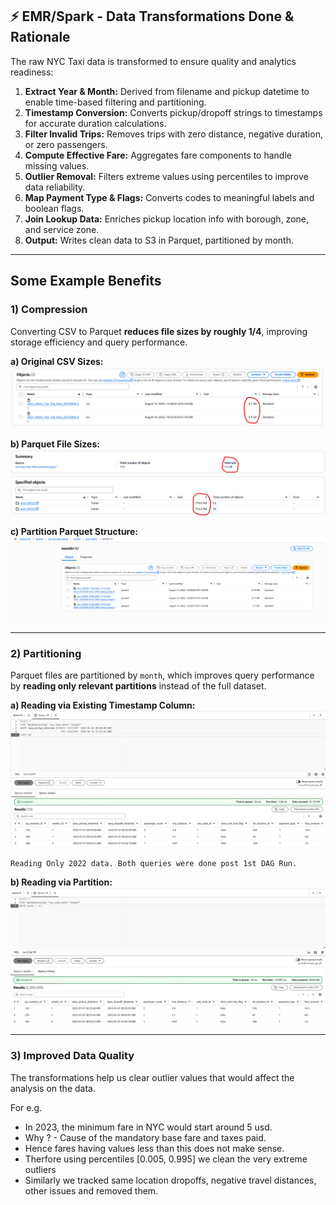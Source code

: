 ## ⚡ EMR/Spark - Data Transformations Done & Rationale

The raw NYC Taxi data is transformed to ensure quality and analytics readiness:

1. **Extract Year & Month:** Derived from filename and pickup datetime to enable time-based filtering and partitioning.  
2. **Timestamp Conversion:** Converts pickup/dropoff strings to timestamps for accurate duration calculations.  
3. **Filter Invalid Trips:** Removes trips with zero distance, negative duration, or zero passengers.  
4. **Compute Effective Fare:** Aggregates fare components to handle missing values.  
5. **Outlier Removal:** Filters extreme values using percentiles to improve data reliability.  
6. **Map Payment Type & Flags:** Converts codes to meaningful labels and boolean flags.  
7. **Join Lookup Data:** Enriches pickup location info with borough, zone, and service zone.  
8. **Output:** Writes clean data to S3 in Parquet, partitioned by month.

---

## Some Example Benefits

### 1) Compression 

Converting CSV to Parquet **reduces file sizes by roughly 1/4**, improving storage efficiency and query performance.

   **a) Original CSV Sizes:**  
   ![Original CSV Sizes](https://github.com/adiman1/yellowcab-data-orchestrator/raw/f5fe7e518bf0b8e9900fc5ad6221bc9fe6d5a65f/media/raw_sizes_csv.png)

   **b) Parquet File Sizes:**  
   ![Parquet Folders Size](https://github.com/adiman1/yellowcab-data-orchestrator/blob/5558b508430bfdac1d8b2d2d56fac6ce78f5b6f6/media/parquet_folders_sizes.png)

   **c) Partition Parquet Structure:**
   ![Partitioned files](https://github.com/adiman1/yellowcab-data-orchestrator/blob/7d71bd8817fbbb0ff5ca1b5c427c0f1d2fd8ec15/media/parquet_files_in_partition.PNG)

---

### 2) Partitioning

Parquet files are partitioned by `month`, which improves query performance by **reading only relevant partitions** instead of the full dataset.

  **a) Reading via Existing Timestamp Column:**
  ![Query via Normal Column](https://github.com/adiman1/yellowcab-data-orchestrator/raw/f3826e245e3dd8d85b295ccfc4fd1e0a2b44c5ad/media/raw_query_on_existingcol.PNG)

```text
Reading Only 2022 data. Both queries were done post 1st DAG Run.
```

  **b) Reading via Partition:**
  ![Query via Partition](https://github.com/adiman1/yellowcab-data-orchestrator/raw/f3826e245e3dd8d85b295ccfc4fd1e0a2b44c5ad/media/query_via_partition.PNG)

---

### 3) Improved Data Quality

The transformations help us clear outlier values that would affect the analysis on the data. 

For e.g. 
- In 2023, the minimum fare in NYC would start around 5 usd.
- Why ? - Cause of the mandatory base fare and taxes paid.
- Hence fares having values less than this does not make sense.
- Therfore using percentiles [0.005, 0.995] we clean the very extreme outliers
- Similarly we tracked same location dropoffs, negative travel distances, other issues and removed them.
  
